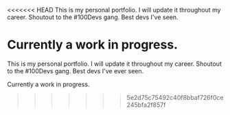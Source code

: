 <<<<<<< HEAD
This is my personal portfolio. I will update it throughout my career. Shoutout to the #100Devs gang. Best devs I've seen.

Currently a work in progress.
=======
This is my personal portfolio. I will update it throughout my career. Shoutout to the #100Devs gang. Best devs I've ever seen.

Currently a work in progress.
>>>>>>> 5e2d75c75492c40f8bbaf726f0ce245bfa2f857f
